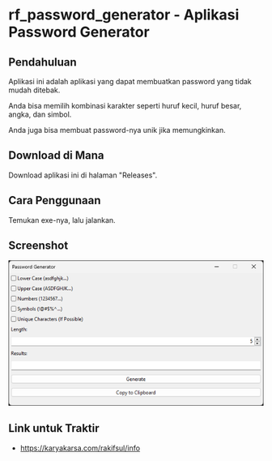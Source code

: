 # rf_password_generator - Aplikasi Password Generator

## Pendahuluan

Aplikasi ini adalah aplikasi yang dapat membuatkan password yang tidak mudah ditebak.

Anda bisa memilih kombinasi karakter seperti huruf kecil, huruf besar, angka, dan simbol.

Anda juga bisa membuat password-nya unik jika memungkinkan.

## Download di Mana

Download aplikasi ini di halaman "Releases".

## Cara Penggunaan

Temukan exe-nya, lalu jalankan.

## Screenshot

<p align="center">
	<img src="./.md_asset/ss_2024.07.10-0636.png" />
</p>

## Link untuk Traktir

- https://karyakarsa.com/rakifsul/info